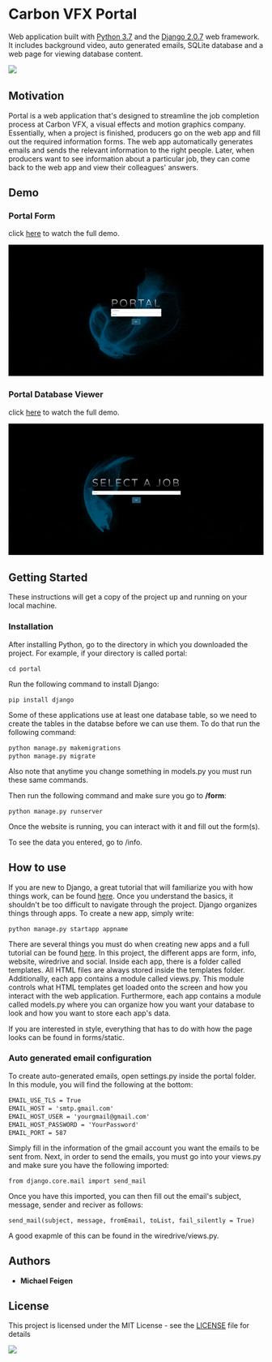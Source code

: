 # Carbon VFX Portal 

Web application built with [Python 3.7](https://www.python.org/downloads/release/python-370/) and the [Django 2.0.7](https://www.djangoproject.com/download/) web framework. It includes background video, auto generated emails, SQLite database and a web page for viewing database content. 

<img src="/form/static/form/img/loop.gif">

## Motivation
Portal is a web application that's designed to streamline the job completion process at Carbon VFX, a visual effects and motion graphics company. Essentially, when a project is finished, producers go on the web app and fill out the required information forms. The web app automatically generates emails and sends the relevant information to the right people. Later, when producers want to see information about a particular job, they can come back to the web app and view their colleagues' answers. 


## Demo

### Portal Form

click [here](https://www.youtube.com/watch?v=SbSJWxvMICU&feature=youtu.be) to watch the full demo. 

<img src="/form/static/form/img/form.gif">

### Portal Database Viewer

click [here](https://www.youtube.com/watch?v=ukomRNCrmWA&feature=youtu.be) to watch the full demo. 

<img src="/form/static/form/img/DbView.gif">


## Getting Started

These instructions will get a copy of the project up and running on your local machine.


### Installation

After installing Python, go to the directory in which you downloaded the project. For example, if your directory is called portal:
```
cd portal
```
Run the following command to install Django:
```
pip install django
```

Some of these applications use at least one database table, so we need to create the tables in the databse before we can use them. To do that run the following command:
```
python manage.py makemigrations
python manage.py migrate
```
Also note that anytime you change something in models.py you must run these same commands.

Then run the following command and make sure you go to **/form**:
```
python manage.py runserver
```
Once the website is running, you can interact with it and fill out the form(s).

To see the data you entered, go to /info.

## How to use 

If you are new to Django, a great tutorial that will familiarize you with how things work, can be found [here](https://docs.djangoproject.com/en/2.0/intro/tutorial01/). Once you understand the basics, it shouldn't be too difficult to navigate through the project. Django organizes things through apps. To create a new app, simply write:

```
python manage.py startapp appname
```
There are several things you must do when creating new apps and a full tutorial can be found [here](https://docs.djangoproject.com/en/2.0/intro/tutorial01/). In this project, the different apps are form, info, website, wiredrive and social. Inside each app, there is a folder called templates. All HTML files are always stored inside the templates folder. Additionally, each app contains a module called views.py. This module controls what HTML templates get loaded onto the screen and how you interact with the web application. Furthermore, each app contains a module called models.py where you can organize how you want your database to look and how you want to store each app's data. 

If you are interested in style, everything that has to do with how the page looks can be found in forms/static. 

### Auto generated email configuration 
To create auto-generated emails, open settings.py inside the portal folder. In this module, you will find the following at the bottom:
```
EMAIL_USE_TLS = True 
EMAIL_HOST = 'smtp.gmail.com'
EMAIL_HOST_USER = 'yourgmail@gmail.com'
EMAIL_HOST_PASSWORD = 'YourPassword'
EMAIL_PORT = 587
```
Simply fill in the information of the gmail account you want the emails to be sent from. Next, in order to send the emails, you must go into your views.py and make sure you have the following imported:
```
from django.core.mail import send_mail
```
Once you have this imported, you can then fill out the email's subject, message, sender and reciver as follows:
```
send_mail(subject, message, fromEmail, toList, fail_silently = True)
```
A good exapmle of this can be found in the wiredrive/views.py.

## Authors

* **Michael Feigen** 

## License

This project is licensed under the MIT License - see the [LICENSE](LICENSE) file for details

<img src="/form/static/form/img/thanks.gif">

